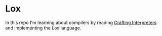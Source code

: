 # Lox

In this repo I'm learning about compilers by reading [Crafting Interpreters](https://craftinginterpreters.com/) and implementing the Lox language.

